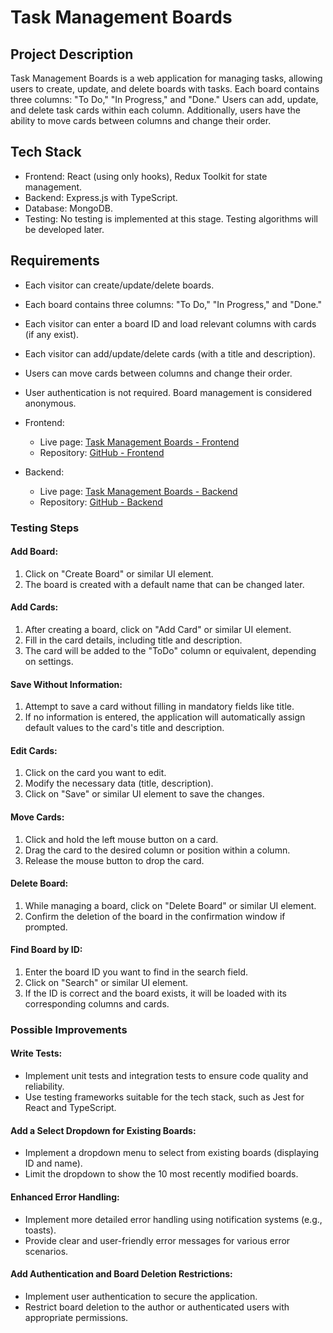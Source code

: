 # Task Management Boards

## Project Description

Task Management Boards is a web application for managing tasks, allowing users to create, update, and delete boards with tasks. Each board contains three columns: "To Do," "In Progress," and "Done." Users can add, update, and delete task cards within each column. Additionally, users have the ability to move cards between columns and change their order.

## Tech Stack

- Frontend: React (using only hooks), Redux Toolkit for state management.
- Backend: Express.js with TypeScript.
- Database: MongoDB.
- Testing: No testing is implemented at this stage. Testing algorithms will be developed later.

## Requirements

- Each visitor can create/update/delete boards.
- Each board contains three columns: "To Do," "In Progress," and "Done."
- Each visitor can enter a board ID and load relevant columns with cards (if any exist).
- Each visitor can add/update/delete cards (with a title and description).
- Users can move cards between columns and change their order.
- User authentication is not required. Board management is considered anonymous.

- Frontend: 
  - Live page: [Task Management Boards - Frontend](https://kanban-board-ag.vercel.app/)
  - Repository: [GitHub - Frontend](https://github.com/AllaGrey/kanban-board)
- Backend: 
  - Live page: [Task Management Boards - Backend](https://kanban-board-back.vercel.app/)
  - Repository: [GitHub - Backend](https://github.com/AllaGrey/kanban-board-backend)
 
### Testing Steps

#### Add Board:
1. Click on "Create Board" or similar UI element.
2. The board is created with a default name that can be changed later.

#### Add Cards:
1. After creating a board, click on "Add Card" or similar UI element.
2. Fill in the card details, including title and description.
3. The card will be added to the "ToDo" column or equivalent, depending on settings.

#### Save Without Information:
1. Attempt to save a card without filling in mandatory fields like title.
2. If no information is entered, the application will automatically assign default values to the card's title and description.

#### Edit Cards:
1. Click on the card you want to edit.
2. Modify the necessary data (title, description).
3. Click on "Save" or similar UI element to save the changes.

#### Move Cards:
1. Click and hold the left mouse button on a card.
2. Drag the card to the desired column or position within a column.
3. Release the mouse button to drop the card.

#### Delete Board:
1. While managing a board, click on "Delete Board" or similar UI element.
2. Confirm the deletion of the board in the confirmation window if prompted.

#### Find Board by ID:
1. Enter the board ID you want to find in the search field.
2. Click on "Search" or similar UI element.
3. If the ID is correct and the board exists, it will be loaded with its corresponding columns and cards.

### Possible Improvements

#### Write Tests:
- Implement unit tests and integration tests to ensure code quality and reliability.
- Use testing frameworks suitable for the tech stack, such as Jest for React and TypeScript.

#### Add a Select Dropdown for Existing Boards:
- Implement a dropdown menu to select from existing boards (displaying ID and name).
- Limit the dropdown to show the 10 most recently modified boards.

#### Enhanced Error Handling:
- Implement more detailed error handling using notification systems (e.g., toasts).
- Provide clear and user-friendly error messages for various error scenarios.

#### Add Authentication and Board Deletion Restrictions:
- Implement user authentication to secure the application.
- Restrict board deletion to the author or authenticated users with appropriate permissions.
